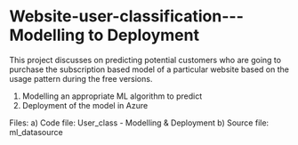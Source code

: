 # Website-user-classification---Modelling to Deployment
This project discusses on predicting potential customers who are going to purchase the subscription based model of a particular website based on the usage pattern during the free versions.
1) Modelling an appropriate ML algorithm to predict
2) Deployment of the model in Azure

Files:
a) Code file: User_class - Modelling & Deployment
b) Source file: ml_datasource

